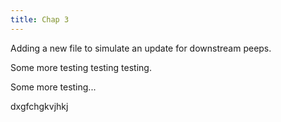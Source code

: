 ```yaml
---
title: Chap 3
---
```


Adding a new file to simulate an update for downstream peeps.

Some more testing testing testing.

Some more testing...

dxgfchgkvjhkj